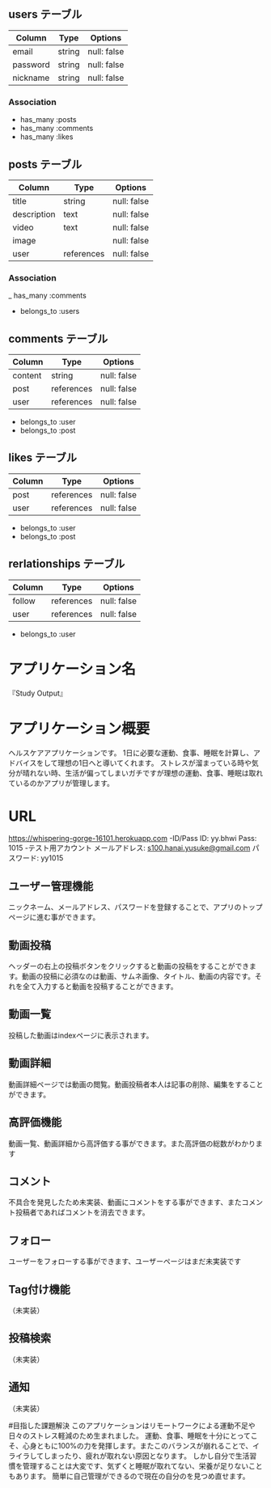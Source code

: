 ## users テーブル

| Column     | Type   | Options     |
| ---------- | ------ | ----------- |
| email      | string | null: false |
| password   | string | null: false |
| nickname   | string | null: false |

### Association

- has_many :posts
- has_many :comments
- has_many :likes

## posts テーブル

| Column      | Type       | Options     |
| ----------- | ---------- | ----------- |
| title       | string     | null: false |
| description | text       | null: false |
| video       | text       | null: false |
| image       |            | null: false |
| user        | references | null: false |

### Association

_ has_many :comments
- belongs_to :users

## comments テーブル

| Column      | Type       | Options     |
| ----------- | ---------- | ----------- |
| content     | string     | null: false |
| post        | references | null: false |
| user        | references | null: false |

- belongs_to :user
- belongs_to :post

## likes テーブル

| Column      | Type       | Options     |
| ----------- | ---------- | ----------- |
| post        | references | null: false |
| user        | references | null: false |

- belongs_to :user
- belongs_to :post

## rerlationships テーブル

| Column      | Type       | Options     |
| ----------- | ---------- | ----------- |
| follow      | references | null: false |
| user        | references | null: false |

- belongs_to :user

# アプリケーション名
『Study Output』

# アプリケーション概要
ヘルスケアアプリケーションです。
1日に必要な運動、食事、睡眠を計算し、アドバイスをして理想の1日へと導いてくれます。
ストレスが溜まっている時や気分が晴れない時、生活が偏ってしまいガチですが理想の運動、食事、睡眠は取れているのかアプリが管理します。


# URL
https://whispering-gorge-16101.herokuapp.com
-ID/Pass
ID: yy.bhwi
Pass: 1015
-テスト用アカウント
メールアドレス: s100.hanai.yusuke@gmail.com
パスワード: yy1015


## ユーザー管理機能
ニックネーム、メールアドレス、パスワードを登録することで、アプリのトップページに進む事ができます。

## 動画投稿
ヘッダーの右上の投稿ボタンをクリックすると動画の投稿をすることができます。動画の投稿に必須なのは動画、サムネ画像、タイトル、動画の内容です。それを全て入力すると動画を投稿することができます。

## 動画一覧
投稿した動画はindexページに表示されます。

## 動画詳細
動画詳細ページでは動画の閲覧。動画投稿者本人は記事の削除、編集をすることができます。

## 高評価機能
動画一覧、動画詳細から高評価する事ができます。また高評価の総数がわかります

## コメント
不具合を発見したため未実装、動画にコメントをする事ができます、またコメント投稿者であればコメントを消去できます。

## フォロー
ユーザーをフォローする事ができます、ユーザーページはまだ未実装です

## Tag付け機能
（未実装）

## 投稿検索
（未実装）

## 通知
（未実装）


#目指した課題解決
このアプリケーションはリモートワークによる運動不足や日々のストレス軽減のため生まれました。
運動、食事、睡眠を十分にとってこそ、心身ともに100%の力を発揮します。またこのバランスが崩れることで、イライラしてしまったり、疲れが取れない原因となります。
しかし自分で生活習慣を管理することは大変です、気ずくと睡眠が取れてない、栄養が足りないこともあります。
簡単に自己管理ができるので現在の自分のを見つめ直せます。
